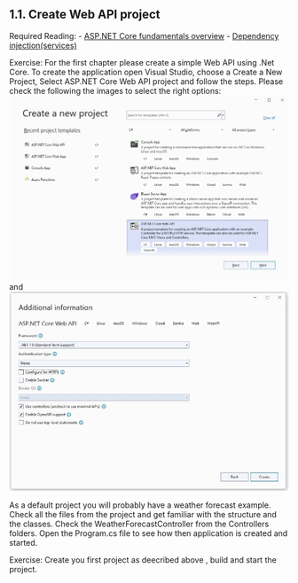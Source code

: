 ## 1.1. Create Web API project

   Required Reading:
    - [ASP.NET Core fundamentals overview](https://learn.microsoft.com/en-us/aspnet/core/fundamentals/?view=aspnetcore-7.0&tabs=linux)
    - [Dependency injection(services)](https://learn.microsoft.com/en-us/aspnet/core/fundamentals/dependency-injection?view=aspnetcore-7.0)

   Exercise:
   For the first chapter please create a simple Web API using .Net Core.
   To create the application open Visual Studio, choose a Create a New Project, Select ASP.NET Core Web API project and follow the steps. Please check the following the images to select the right options: 
   ![Data Model](https://github.com/msg-CareerPaths/csharp-training/blob/main/Sources/Chapter1/Startup_Chapter/OnlineOrder/Startup_Chapter/ScreenShots/1.jpg)
   and 
   ![Data Model](https://github.com/msg-CareerPaths/csharp-training/blob/main/Sources/Chapter1/Startup_Chapter/OnlineOrder/Startup_Chapter/ScreenShots/2.jpg)
   
   As a default project you will probably have a weather forecast example.
   Check all the files from the project and get familiar with the structure and the classes.
   Check the WeatherForecastController from the Controllers folders.
   Open the Program.cs file to see how then application is created and started.

   Exercise:
   Create you first project as deecribed above , build and start the project.